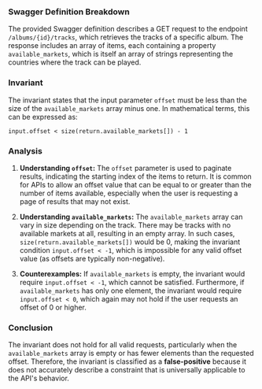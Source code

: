 ### Swagger Definition Breakdown
The provided Swagger definition describes a GET request to the endpoint `/albums/{id}/tracks`, which retrieves the tracks of a specific album. The response includes an array of items, each containing a property `available_markets`, which is itself an array of strings representing the countries where the track can be played.

### Invariant
The invariant states that the input parameter `offset` must be less than the size of the `available_markets` array minus one. In mathematical terms, this can be expressed as:

    input.offset < size(return.available_markets[]) - 1

### Analysis
1. **Understanding `offset`:** The `offset` parameter is used to paginate results, indicating the starting index of the items to return. It is common for APIs to allow an offset value that can be equal to or greater than the number of items available, especially when the user is requesting a page of results that may not exist.

2. **Understanding `available_markets`:** The `available_markets` array can vary in size depending on the track. There may be tracks with no available markets at all, resulting in an empty array. In such cases, `size(return.available_markets[])` would be 0, making the invariant condition `input.offset < -1`, which is impossible for any valid offset value (as offsets are typically non-negative).

3. **Counterexamples:** If `available_markets` is empty, the invariant would require `input.offset < -1`, which cannot be satisfied. Furthermore, if `available_markets` has only one element, the invariant would require `input.offset < 0`, which again may not hold if the user requests an offset of 0 or higher.

### Conclusion
The invariant does not hold for all valid requests, particularly when the `available_markets` array is empty or has fewer elements than the requested offset. Therefore, the invariant is classified as a **false-positive** because it does not accurately describe a constraint that is universally applicable to the API's behavior.
